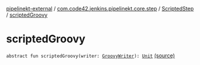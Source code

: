 [pipelinekt-external](../../index.md) / [com.code42.jenkins.pipelinekt.core.step](../index.md) / [ScriptedStep](index.md) / [scriptedGroovy](./scripted-groovy.md)

# scriptedGroovy

`abstract fun scriptedGroovy(writer: `[`GroovyWriter`](../../com.code42.jenkins.pipelinekt.core.writer/-groovy-writer/index.md)`): `[`Unit`](https://kotlinlang.org/api/latest/jvm/stdlib/kotlin/-unit/index.html) [(source)](https://github.com/code42/pipelinekt/tree/master/core/src/main/kotlin/com/code42/jenkins/pipelinekt/core/step/ScriptedStep.kt#L14)